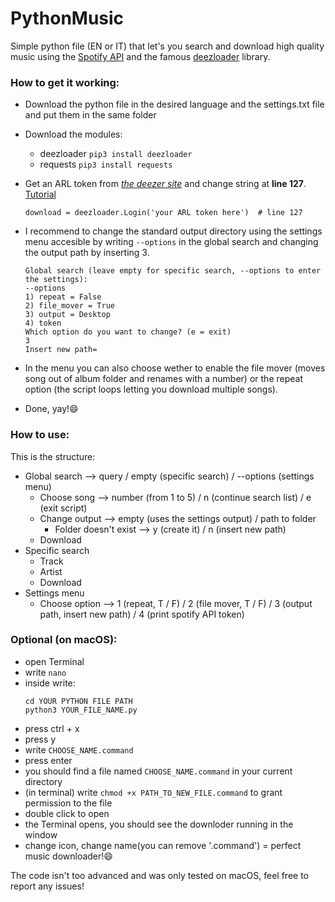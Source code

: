 # PythonMusic
Simple python file (EN or IT) that let's you search and download high quality music using the [Spotify API](https://developer.spotify.com/) and the famous [deezloader](https://github.com/An0nimia/deezloader) library.


### How to get it working:
- Download the python file in the desired language and the settings.txt file and put them in the same folder

- Download the modules:
	- deezloader ```pip3 install deezloader```
	- requests ```pip3 install requests```

- Get an ARL token from [_the deezer site_](https://www.deezer.com/) and change string at __line 127__. [Tutorial](https://www.youtube.com/watch?v=pWcG9T3WyYQ)

	```python3
	download = deezloader.Login('your ARL token here')  # line 127
	```

- I recommend to change the standard output directory using the settings menu accesible by writing ```--options``` in the global search and changing the output
path by inserting 3. 

	```
	Global search (leave empty for specific search, --options to enter the settings):
	--options
	1) repeat = False
	2) file_mover = True
	3) output = Desktop
	4) token
	Which option do you want to change? (e = exit)
	3
	Insert new path=
	```
	
- In the menu you can also choose wether to enable the file mover (moves song out of album folder and renames with a number) or the repeat option (the script loops letting you download multiple songs).
  
- Done, yay!:smile:

### How to use:
This is the structure:

- Global search --> query / empty (specific search) / --options (settings menu)
	- Choose song --> number (from 1 to 5) / n (continue search list) / e (exit script)
	- Change output --> empty (uses the settings output) / path to folder
		- Folder doesn't exist --> y (create it) / n (insert new path)
	- Download
- Specific search
	- Track
	- Artist
	- Download
- Settings menu
	- Choose option --> 1 (repeat, T / F) / 2 (file mover, T / F) / 3 (output path, insert new path) / 4 (print spotify API token)
	
 
### Optional (on macOS):
- open Terminal
- write ```nano```
- inside write:
	```
	cd YOUR PYTHON FILE PATH
	python3 YOUR_FILE_NAME.py
	```
 - press ctrl + x
 - press y
 - write ```CHOOSE_NAME.command```
 - press enter
 - you should find a file named ```CHOOSE_NAME.command``` in your current directory
 - (in terminal) write ```chmod +x PATH_TO_NEW_FILE.command``` to grant permission to the file
 - double click to open
 - the Terminal opens, you should see the downloder running in the window
 - change icon, change name(you can remove '.command') = perfect music downloader!:smile:
 
 
The code isn't too advanced and was only tested on macOS, feel free to report any issues!
